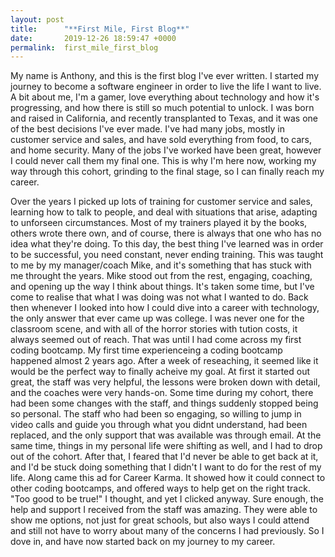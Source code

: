 ```yaml
---
layout: post
title:      "**First Mile, First Blog**"
date:       2019-12-26 18:59:47 +0000
permalink:  first_mile_first_blog
---
```



My name is Anthony, and this is the first blog I've ever written. I started my journey to become a software engineer in order to live the life I want to live. A bit about me, I'm a gamer, love everything about technology and how it's progressing, and how there is still so much potential to unlock. I was born and raised in California, and recently transplanted to Texas, and it was one of the best decisions I've ever made. I've had many jobs, mostly in customer service and sales, and have sold everything from food, to cars, and home security. Many of the jobs I've worked have been great, however I could never call them my final one. This is why I'm here now, working my way through this cohort, grinding to the final stage, so I can finally reach my career.

Over the years I picked up lots of training for customer service and sales, learning how to talk to people, and deal with situations that arise, adapting to unforseen circumstances. Most of my trainers played it by the books, others wrote there own, and of course, there is always that one who has no idea what they're doing. To this day, the best thing I've learned was in order to be successful, you need constant, never ending training. This was taught to me by my manager/coach Mike, and it's something that has stuck with me throught the years. Mike stood out from the rest, engaging, coaching, and opening up the way I think about things. It's taken some time, but I've come to realise that what I was doing was not what I wanted to do. Back then whenever I looked into how I could dive into a career with technology, the only answer that ever came up was college. I was never one for the classroom scene, and with all of the horror stories with tution costs, it always seemed out of reach. That was until I had come across my first coding bootcamp. My first time experienceing a coding bootcamp happened almost 2 years ago. After a week of reseaching, it seemed like it would be the perfect way to finally acheive my goal. At first it started out great, the staff was very helpful, the lessons were broken down with detail, and the coaches were very hands-on. Some time during my cohort, there had been some changes with the staff, and things suddenly stopped being so personal. The staff who had been so engaging, so willing to jump in video calls and guide you through what you didnt understand, had been replaced, and the only support that was available was through email. At the same time, things in my personal life were shifting as well, and I had to drop out of the cohort. After that, I feared that I'd never be able to get back at it, and I'd be stuck doing something that I didn't I want to do for the rest of my life. Along came this ad for Career Karma. It showed how it could connect to other coding bootcamps, and offered ways to help get on the right track. "Too good to be true!" I thought, and yet I clicked anyway. Sure enough, the help and support I received from the staff was amazing. They were able to show me options, not just for great schools, but also ways I could attend and still not have to worry about many of the concerns I had previously. So I dove in, and have now started back on my journey to my career. 
